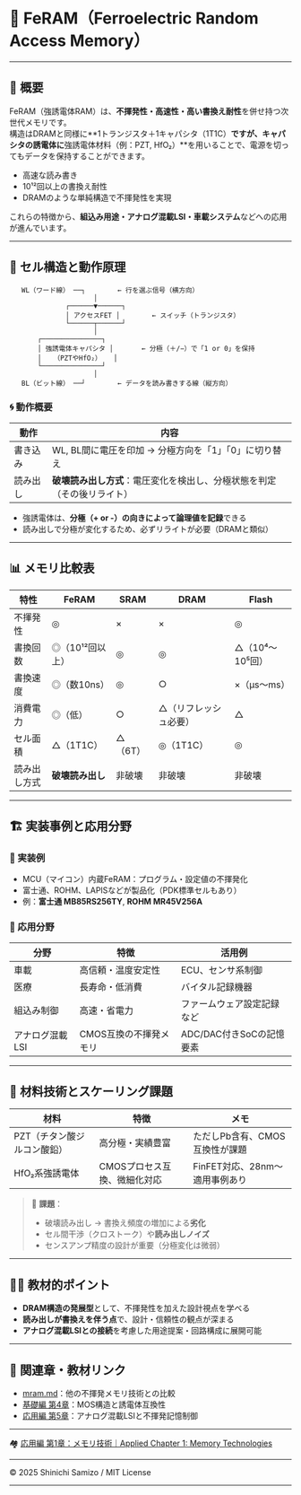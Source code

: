 # 🔋 FeRAM（Ferroelectric Random Access Memory）

---

## 📘 概要

FeRAM（強誘電体RAM）は、**不揮発性・高速性・高い書換え耐性**を併せ持つ次世代メモリです。  
構造はDRAMと同様に**1トランジスタ＋1キャパシタ（1T1C）**ですが、キャパシタの誘電体に**強誘電体材料（例：PZT, HfO₂）**を用いることで、電源を切ってもデータを保持することができます。

- 高速な読み書き
- 10¹²回以上の書換え耐性
- DRAMのような単純構造で不揮発性を実現

これらの特徴から、**組込み用途・アナログ混載LSI・車載システム**などへの応用が進んでいます。

---

## 🔧 セル構造と動作原理

```
   WL（ワード線） ──┐        ← 行を選ぶ信号（横方向）
                     │
              ┌──────▼──────┐
              │ アクセスFET │        ← スイッチ（トランジスタ）
              └──────┬──────┘
                     │
       ┌───────────────┐
       │ 強誘電体キャパシタ │       ← 分極（＋/−）で「1 or 0」を保持
       │   （PZTやHfO₂）   │
       └───────────────┘
                     │
   BL（ビット線） ──┘        ← データを読み書きする線（縦方向）
```

### 🌀 動作概要

| 動作 | 内容 |
|------|------|
| 書き込み | WL, BL間に電圧を印加 → 分極方向を「1」「0」に切り替え |
| 読み出し | **破壊読み出し方式**：電圧変化を検出し、分極状態を判定（その後リライト） |

- 強誘電体は、**分極（+ or -）の向きによって論理値を記録**できる
- 読み出しで分極が変化するため、必ずリライトが必要（DRAMと類似）

---

## 📊 メモリ比較表

| 特性 | FeRAM | SRAM | DRAM | Flash |
|------|-------|------|------|--------|
| 不揮発性 | ◎ | × | × | ◎ |
| 書換回数 | ◎（10¹²回以上） | ◎ | ◎ | △（10⁴〜10⁵回） |
| 書換速度 | ◎（数10ns） | ◎ | ○ | ×（µs〜ms） |
| 消費電力 | ◎（低） | ○ | △（リフレッシュ必要） | △ |
| セル面積 | △（1T1C） | △（6T） | ◎（1T1C） | ◎ |
| 読み出し方式 | **破壊読み出し** | 非破壊 | 非破壊 | 非破壊 |

---

## 🏗 実装事例と応用分野

### 🔧 実装例

- MCU（マイコン）内蔵FeRAM：プログラム・設定値の不揮発化
- 富士通、ROHM、LAPISなどが製品化（PDK標準セルもあり）
- 例：**富士通 MB85RS256TY**, **ROHM MR45V256A**

### 🎯 応用分野

| 分野 | 特徴 | 活用例 |
|------|------|--------|
| 車載 | 高信頼・温度安定性 | ECU、センサ系制御 |
| 医療 | 長寿命・低消費 | バイタル記録機器 |
| 組込み制御 | 高速・省電力 | ファームウェア設定記録など |
| アナログ混載LSI | CMOS互換の不揮発メモリ | ADC/DAC付きSoCの記憶要素 |

---

## 🔬 材料技術とスケーリング課題

| 材料 | 特徴 | メモ |
|--------|-------|------|
| PZT（チタン酸ジルコン酸鉛） | 高分極・実績豊富 | ただしPb含有、CMOS互換性が課題 |
| HfO₂系強誘電体 | CMOSプロセス互換、微細化対応 | FinFET対応、28nm〜適用事例あり |

> 🚧 **課題**：  
> - 破壊読み出し → 書換え頻度の増加による**劣化**
> - セル間干渉（クロストーク）や**読み出しノイズ**
> - センスアンプ精度の設計が重要（分極変化は微弱）

---

## 🧑‍🏫 教材的ポイント

- **DRAM構造の発展型**として、不揮発性を加えた設計視点を学べる
- **読み出しが書換えを伴う点**で、設計・信頼性の観点が深まる
- **アナログ混載LSIとの接続**を考慮した用途提案・回路構成に展開可能

---

## 🔗 関連章・教材リンク

- [mram.md](./mram.md)：他の不揮発メモリ技術との比較  
- [基礎編 第4章](../chapter4_mos_characteristics/)：MOS構造と誘電体互換性  
- [応用編 第5章](../d_chapter5_analog_mixed_signal/)：アナログ混載LSIと不揮発記憶制御  

---

🏘 [応用編 第1章：メモリ技術｜Applied Chapter 1: Memory Technologies](../d_chapter1_memory_technologies/README.md)

---

© 2025 Shinichi Samizo / MIT License

---
